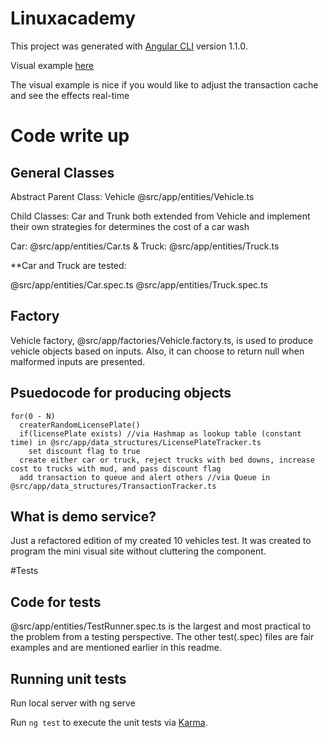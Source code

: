 # Linuxacademy

This project was generated with [Angular CLI](https://github.com/angular/angular-cli) version 1.1.0.

Visual example [here](http://thad_linuxacademy.surge.sh/)

The visual example is nice if you would like to adjust the transaction cache and see the effects real-time

# Code write up
## General Classes

Abstract Parent Class: Vehicle @src/app/entities/Vehicle.ts

Child Classes: Car and Trunk both extended from Vehicle and implement their own strategies for determines the cost of a car wash

Car: @src/app/entities/Car.ts &
Truck: @src/app/entities/Truck.ts

**Car and Truck are tested: 

@src/app/entities/Car.spec.ts @src/app/entities/Truck.spec.ts

## Factory

Vehicle factory, @src/app/factories/Vehicle.factory.ts, is used to produce vehicle objects based on inputs. Also, it can choose to return null when malformed inputs are presented.

## Psuedocode for producing objects
```
for(0 - N)
  createrRandomLicensePlate()
  if(licensePlate exists) //via Hashmap as lookup table (constant time) in @src/app/data_structures/LicensePlateTracker.ts
    set discount flag to true
  create either car or truck, reject trucks with bed downs, increase cost to trucks with mud, and pass discount flag
  add transaction to queue and alert others //via Queue in @src/app/data_structures/TransactionTracker.ts
```

## What is demo service? 

Just a refactored edition of my created 10 vehicles test. It was created to program the mini visual site without cluttering the component.

#Tests

## Code for tests

@src/app/entities/TestRunner.spec.ts is the largest and most practical to the problem from a testing perspective. The other test(.spec) files are fair examples and are mentioned earlier in this readme.

## Running unit tests

Run local server with ng serve 

Run `ng test` to execute the unit tests via [Karma](https://karma-runner.github.io).
